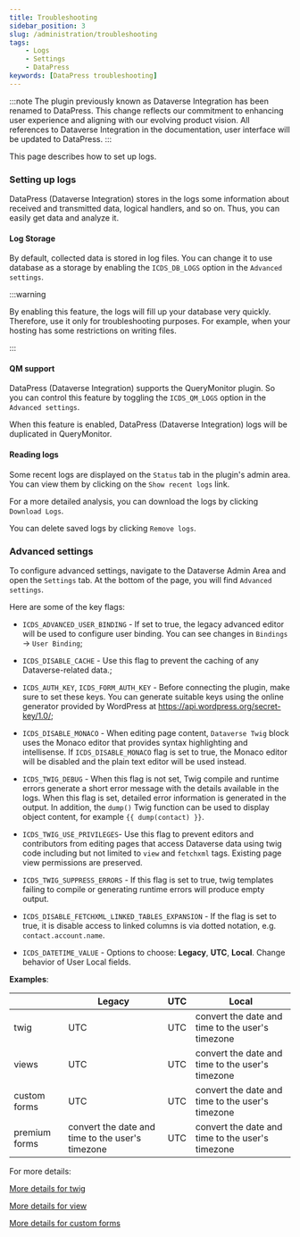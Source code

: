 ```yaml
---
title: Troubleshooting
sidebar_position: 3
slug: /administration/troubleshooting
tags:
    - Logs
    - Settings
    - DataPress
keywords: [DataPress troubleshooting]
---
```

:::note
The plugin previously known as Dataverse Integration has been renamed to DataPress. This change reflects our commitment to enhancing user experience and aligning with our evolving product vision.
All references to Dataverse Integration in the documentation, user interface will be updated to DataPress.
:::

<p class="lead">This page describes how to set up logs.</p>

### Setting up logs
DataPress (Dataverse Integration) stores in the logs some information about received and transmitted data, logical handlers, and so on. Thus, you can easily get data and analyze it.

#### Log Storage
By default, collected data is stored in log files. You can change it to use database as a storage by enabling the `ICDS_DB_LOGS` option in the `Advanced settings`.

:::warning

 By enabling this feature, the logs will fill up your database very quickly. Therefore, use it only for troubleshooting purposes. For example, when your hosting has some restrictions on writing files.

:::

#### QM support
DataPress (Dataverse Integration) supports the QueryMonitor plugin. So you can control this feature by toggling the `ICDS_QM_LOGS` option in the `Advanced settings`.

When this feature is enabled, DataPress (Dataverse Integration) logs will be duplicated in QueryMonitor.
#### Reading logs
Some recent logs are displayed on the `Status` tab in the plugin's admin area. You can view them by clicking on the `Show recent logs` link.

For a more detailed analysis, you can download the logs by clicking `Download Logs`.

You can delete saved logs by clicking `Remove logs`.

### Advanced settings
To configure advanced settings, navigate to the Dataverse Admin Area and open the `Settings` tab. At the bottom of the page, you will find `Advanced settings`.

Here are some of the key flags:

- `ICDS_ADVANCED_USER_BINDING` - If set to true, the legacy advanced editor will be used to configure user binding. You can see changes in `Bindings` -> `User Binding`;

- `ICDS_DISABLE_CACHE` - Use this flag to prevent the caching of any Dataverse-related data.;

- `ICDS_AUTH_KEY`, `ICDS_FORM_AUTH_KEY` - Before connecting the plugin, make sure to set these keys. You can generate suitable keys using the online generator provided by WordPress at https://api.wordpress.org/secret-key/1.0/;

- `ICDS_DISABLE_MONACO` - When editing page content, `Dataverse Twig` block uses the Monaco editor that provides syntax highlighting and intellisense. If `ICDS_DISABLE_MONACO` flag is set to true, the Monaco editor will be disabled and the plain text editor will be used instead. 

- `ICDS_TWIG_DEBUG` - When this flag is not set, Twig compile and runtime errors generate a short error message with the details available in the logs. When this flag is set, detailed error information is generated in the output. In addition, the `dump()` Twig function can be used to display object content, for example `{{ dump(contact) }}`. 

- `ICDS_TWIG_USE_PRIVILEGES`- Use this flag to prevent editors and contributors from editing pages that access Dataverse data using twig code including but not limited to `view` and `fetchxml` tags. Existing page view permissions are preserved.

- `ICDS_TWIG_SUPPRESS_ERRORS` - If this flag is set to true, twig templates failing to compile or generating runtime errors will produce empty output.

- `ICDS_DISABLE_FETCHXML_LINKED_TABLES_EXPANSION` - If the  flag is set to true, it is disable access to linked columns is via dotted notation, e.g. `contact.account.name`.

- `ICDS_DATETIME_VALUE` - Options to choose: **Legacy**, **UTC**, **Local**. Change behavior of User Local fields.

**Examples**:
 
|                 | Legacy     |  UTC              | Local  |
|-----------------|--------------|----------------|-----------|
| twig            | UTC | UTC | convert the date and time to the user's timezone |
|views            | UTC | UTC | convert the date and time to the user's timezone |
|custom forms |  UTC | UTC | convert the date and time to the user's timezone |
|premium forms | convert the date and time to the user's timezone | UTC | convert the date and time to the user's timezone |


For more details:

[More details for twig](/datapress/using-twig/separate_columns_in_twig.md)

[More details for view](/datapress/views.md)

[More details for custom forms](/datapress/Forms/custom-forms.md)